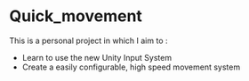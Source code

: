 # Quick_movement
This is a personal project in which I aim to :
  - Learn to use the new Unity Input System
  - Create a easily configurable, high speed movement system
